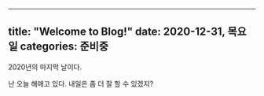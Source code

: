 
---
title: "Welcome to Blog!"
date: 2020-12-31, 목요일
categories: 준비중
---

2020년의 마지막 날이다. 

난 오늘 해매고 있다. 
내일은 좀 더 잘 할 수 있겠지?
